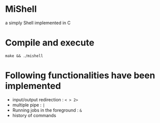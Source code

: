 # MiShell
a simply Shell implemented in C

# Compile and execute

```make && ./mishell ```

# Following functionalities have been implemented

- input/output redirection : ```< > 2>```
- multiple pipe : ```|```
- Running jobs in the foreground : ```&``` 
- history of commands 
